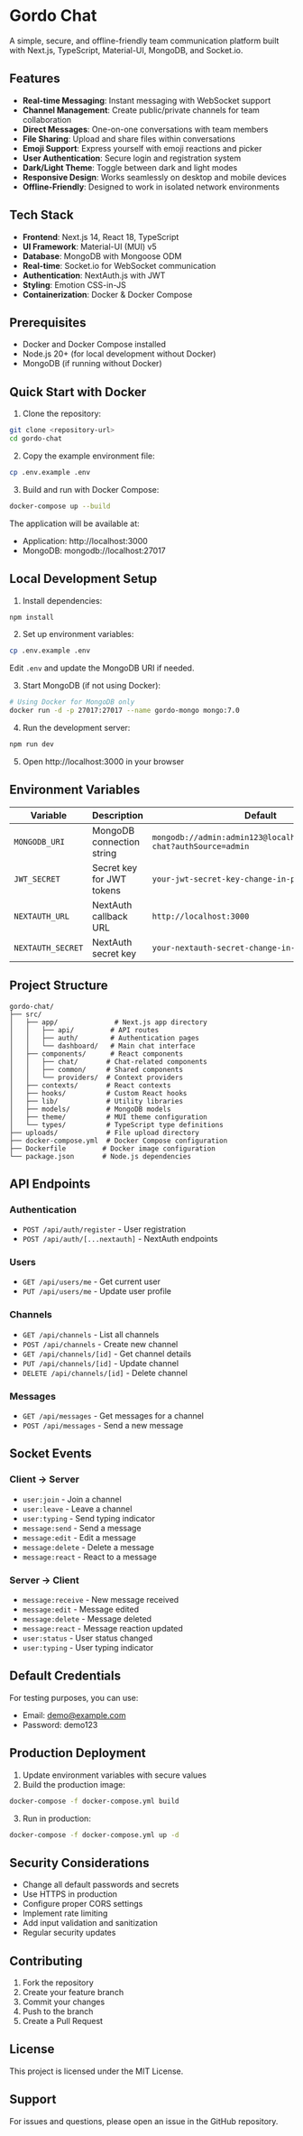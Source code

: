 # Gordo Chat

A simple, secure, and offline-friendly team communication platform built with Next.js, TypeScript, Material-UI, MongoDB, and Socket.io.

## Features

- **Real-time Messaging**: Instant messaging with WebSocket support
- **Channel Management**: Create public/private channels for team collaboration
- **Direct Messages**: One-on-one conversations with team members
- **File Sharing**: Upload and share files within conversations
- **Emoji Support**: Express yourself with emoji reactions and picker
- **User Authentication**: Secure login and registration system
- **Dark/Light Theme**: Toggle between dark and light modes
- **Responsive Design**: Works seamlessly on desktop and mobile devices
- **Offline-Friendly**: Designed to work in isolated network environments

## Tech Stack

- **Frontend**: Next.js 14, React 18, TypeScript
- **UI Framework**: Material-UI (MUI) v5
- **Database**: MongoDB with Mongoose ODM
- **Real-time**: Socket.io for WebSocket communication
- **Authentication**: NextAuth.js with JWT
- **Styling**: Emotion CSS-in-JS
- **Containerization**: Docker & Docker Compose

## Prerequisites

- Docker and Docker Compose installed
- Node.js 20+ (for local development without Docker)
- MongoDB (if running without Docker)

## Quick Start with Docker

1. Clone the repository:
```bash
git clone <repository-url>
cd gordo-chat
```

2. Copy the example environment file:
```bash
cp .env.example .env
```

3. Build and run with Docker Compose:
```bash
docker-compose up --build
```

The application will be available at:
- Application: http://localhost:3000
- MongoDB: mongodb://localhost:27017

## Local Development Setup

1. Install dependencies:
```bash
npm install
```

2. Set up environment variables:
```bash
cp .env.example .env
```

Edit `.env` and update the MongoDB URI if needed.

3. Start MongoDB (if not using Docker):
```bash
# Using Docker for MongoDB only
docker run -d -p 27017:27017 --name gordo-mongo mongo:7.0
```

4. Run the development server:
```bash
npm run dev
```

5. Open http://localhost:3000 in your browser

## Environment Variables

| Variable | Description | Default |
|----------|-------------|---------|
| `MONGODB_URI` | MongoDB connection string | `mongodb://admin:admin123@localhost:27017/gordo-chat?authSource=admin` |
| `JWT_SECRET` | Secret key for JWT tokens | `your-jwt-secret-key-change-in-production` |
| `NEXTAUTH_URL` | NextAuth callback URL | `http://localhost:3000` |
| `NEXTAUTH_SECRET` | NextAuth secret key | `your-nextauth-secret-change-in-production` |

## Project Structure

```
gordo-chat/
├── src/
│   ├── app/              # Next.js app directory
│   │   ├── api/         # API routes
│   │   ├── auth/        # Authentication pages
│   │   └── dashboard/   # Main chat interface
│   ├── components/      # React components
│   │   ├── chat/       # Chat-related components
│   │   ├── common/     # Shared components
│   │   └── providers/  # Context providers
│   ├── contexts/       # React contexts
│   ├── hooks/          # Custom React hooks
│   ├── lib/            # Utility libraries
│   ├── models/         # MongoDB models
│   ├── theme/          # MUI theme configuration
│   └── types/          # TypeScript type definitions
├── uploads/            # File upload directory
├── docker-compose.yml  # Docker Compose configuration
├── Dockerfile         # Docker image configuration
└── package.json       # Node.js dependencies
```

## API Endpoints

### Authentication
- `POST /api/auth/register` - User registration
- `POST /api/auth/[...nextauth]` - NextAuth endpoints

### Users
- `GET /api/users/me` - Get current user
- `PUT /api/users/me` - Update user profile

### Channels
- `GET /api/channels` - List all channels
- `POST /api/channels` - Create new channel
- `GET /api/channels/[id]` - Get channel details
- `PUT /api/channels/[id]` - Update channel
- `DELETE /api/channels/[id]` - Delete channel

### Messages
- `GET /api/messages` - Get messages for a channel
- `POST /api/messages` - Send a new message

## Socket Events

### Client -> Server
- `user:join` - Join a channel
- `user:leave` - Leave a channel
- `user:typing` - Send typing indicator
- `message:send` - Send a message
- `message:edit` - Edit a message
- `message:delete` - Delete a message
- `message:react` - React to a message

### Server -> Client
- `message:receive` - New message received
- `message:edit` - Message edited
- `message:delete` - Message deleted
- `message:react` - Message reaction updated
- `user:status` - User status changed
- `user:typing` - User typing indicator

## Default Credentials

For testing purposes, you can use:
- Email: demo@example.com
- Password: demo123

## Production Deployment

1. Update environment variables with secure values
2. Build the production image:
```bash
docker-compose -f docker-compose.yml build
```

3. Run in production:
```bash
docker-compose -f docker-compose.yml up -d
```

## Security Considerations

- Change all default passwords and secrets
- Use HTTPS in production
- Configure proper CORS settings
- Implement rate limiting
- Add input validation and sanitization
- Regular security updates

## Contributing

1. Fork the repository
2. Create your feature branch
3. Commit your changes
4. Push to the branch
5. Create a Pull Request

## License

This project is licensed under the MIT License.

## Support

For issues and questions, please open an issue in the GitHub repository.